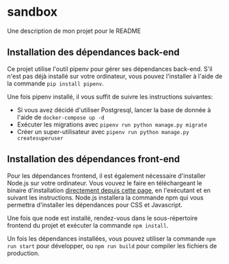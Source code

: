 # sandbox
Une description de mon projet pour le README

## Installation des dépendances back-end

Ce projet utilise l'outil pipenv pour gérer ses dépendances back-end. S'il n'est pas
déjà installé sur votre ordinateur, vous pouvez l'installer à l'aide de la commande
`pip install pipenv`.

Une fois pipenv installé, il vous suffit de suivre les instructions suivantes:
- Si vous avez décidé d'utiliser Postgresql, lancer la base de donnée à l'aide de `docker-compose up -d`
- Exécuter les migrations avec `pipenv run python manage.py migrate`
- Créer un super-utilisateur avec `pipenv run python manage.py createsuperuser`


## Installation des dépendances front-end

Pour les dépendances frontend, il est également nécessaire d'installer Node.js sur votre
ordinateur. Vous vouvez le faire en téléchargeant le binaire d'installation [directement
depuis cette page](https://nodejs.org/en/download), en l'exécutant et en suivant les
instructions. Node.js installera la commande npm qui vous permettra d'installer
les dépendances pour CSS et Javascript.

Une fois que node est installé, rendez-vous dans le sous-répertoire frontend du projet
et exécuter la commande `npm install`.

Un fois les dépendances installées, vous pouvez utiliser la commande `npm run start` pour
développer, ou `npm run build` pour compiler les fichiers de production.